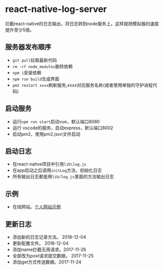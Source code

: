 # react-native-log-server
拦截react-native的日志输出，将日志转到node服务上。这样就把模拟器的速度提升至少5倍。

## 服务器发布顺序

- `git pull`拉取最新代码
- `rm -rf node_modules`删除依赖
- `npm i`安装依赖
- `npm run build`生成界面
- `pm2 restart xxxx`刷新服务,xxxx对应服务名称(或者使用单独的守护进程代码)

## 启动服务

- 运行`npm run start`启动vue，默认端口8080
- 运行 vscode的服务，启动express，默认端口8002
- 启动pm2，使用pm2.json文件启动

## 启动日志

- 在react-native项目中引用`lib\log.js`
- 在app启动之后调用`initLog`方法，初始化日志
- 所有输出日志都是用`lib/log.js`里面的方法输出日志

## 示例

- 在线网站。[个人网站示例](http://logs.guofangchao.com)

## 更新日志

- 添加新的日志记录方法。 2018-12-04
- 更新配置文件。 2018-12-04
- 添加name拦截无用请求。2017-11-26
- 全部改为post请求提交数据。 2017-11-25
- 添加get方式传送数据。2017-11-24